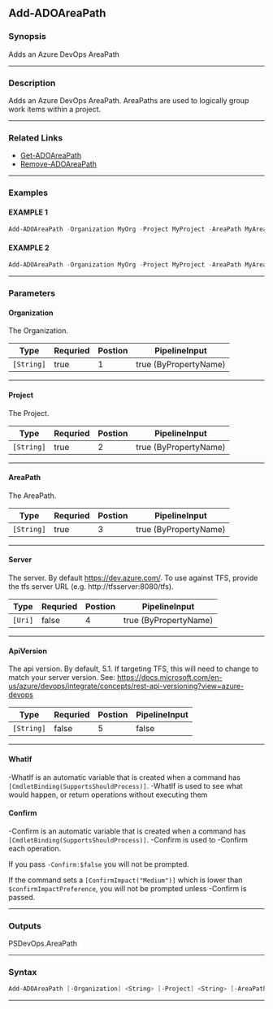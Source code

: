 
Add-ADOAreaPath
---------------
### Synopsis
Adds an Azure DevOps AreaPath

---
### Description

Adds an Azure DevOps AreaPath.  AreaPaths are used to logically group work items within a project.

---
### Related Links
* [Get-ADOAreaPath](Get-ADOAreaPath.md)
* [Remove-ADOAreaPath](Remove-ADOAreaPath.md)
---
### Examples
#### EXAMPLE 1
```PowerShell
Add-ADOAreaPath -Organization MyOrg -Project MyProject -AreaPath MyAreaPath
```

#### EXAMPLE 2
```PowerShell
Add-ADOAreaPath -Organization MyOrg -Project MyProject -AreaPath MyAreaPath\MyNestedPath
```

---
### Parameters
#### **Organization**

The Organization.



|Type          |Requried|Postion|PipelineInput        |
|--------------|--------|-------|---------------------|
|```[String]```|true    |1      |true (ByPropertyName)|
---
#### **Project**

The Project.



|Type          |Requried|Postion|PipelineInput        |
|--------------|--------|-------|---------------------|
|```[String]```|true    |2      |true (ByPropertyName)|
---
#### **AreaPath**

The AreaPath.



|Type          |Requried|Postion|PipelineInput        |
|--------------|--------|-------|---------------------|
|```[String]```|true    |3      |true (ByPropertyName)|
---
#### **Server**

The server.  By default https://dev.azure.com/.
To use against TFS, provide the tfs server URL (e.g. http://tfsserver:8080/tfs).



|Type       |Requried|Postion|PipelineInput        |
|-----------|--------|-------|---------------------|
|```[Uri]```|false   |4      |true (ByPropertyName)|
---
#### **ApiVersion**

The api version.  By default, 5.1.
If targeting TFS, this will need to change to match your server version.
See: https://docs.microsoft.com/en-us/azure/devops/integrate/concepts/rest-api-versioning?view=azure-devops



|Type          |Requried|Postion|PipelineInput|
|--------------|--------|-------|-------------|
|```[String]```|false   |5      |false        |
---
#### **WhatIf**
-WhatIf is an automatic variable that is created when a command has ```[CmdletBinding(SupportsShouldProcess)]```.
-WhatIf is used to see what would happen, or return operations without executing them
#### **Confirm**
-Confirm is an automatic variable that is created when a command has ```[CmdletBinding(SupportsShouldProcess)]```.
-Confirm is used to -Confirm each operation.
    
If you pass ```-Confirm:$false``` you will not be prompted.
    
    
If the command sets a ```[ConfirmImpact("Medium")]``` which is lower than ```$confirmImpactPreference```, you will not be prompted unless -Confirm is passed.

---
### Outputs
PSDevOps.AreaPath


---
### Syntax
```PowerShell
Add-ADOAreaPath [-Organization] <String> [-Project] <String> [-AreaPath] <String> [[-Server] <Uri>] [[-ApiVersion] <String>] [-WhatIf] [-Confirm] [<CommonParameters>]
```
---


